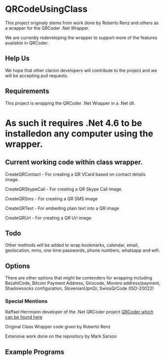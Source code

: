 # QRCodeUsingClass

This project originaly stems from work done by Roberto Renz and others as a wrapper for the QRCoder .Net Wrapper.

We are currently redeveloping the wrapper to support more of the features available in QRCoder.

## Help Us

We hope that other clarion developers will contribute to the project and we will be accepting pull requests.

## Requirements

This project is wrapping the QRCoder .Net Wrapper in a .Net dll.
# As such it requires .Net 4.6 to be installedon any computer using the wrapper.


## Current working code within class wrapper.

CreateQRContact - For creating a QR VCard based on contact details image.

CreateQRSkypeCall - For creating a QR Skype Call image.

CreateQRSms - For creating a QR SMS image

CreateQRText - For embeding plain text into a QR image

CreateQRUrl - For creating a QR Url image

## Todo

Other methods will be added to wrap bookmarks, calendar, email, geolocation, mms, one time passwords, phone numbers, whatsapp and wifi.

## Options
There are other options that might be contenders for wrapping including BezahlCode,
Bitcoin Payment Address, Girocode, Monero address/payment, Shadowsocks configuration, SlovenianUpnQr, SwissQrCode (ISO-20022)



### Special Mentions

Raffael Herrmann developer of the .Net QRCoder project [QRCoder which can be found here](https://github.com/codebude/QRCoder "QRCoder")

Original Class Wrapper code given by Roberto Renz

Extensive work done on the repository by Mark Sarson

## Example Programs